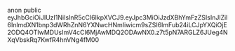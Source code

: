 anon public eyJhbGciOiJIUzI1NiIsInR5cCI6IkpXVCJ9.eyJpc3MiOiJzdXBhYmFzZSIsInJlZiI6InlmdXN1bnp3dWRhZnN6YXNwcHNmIiwicm9sZSI6ImFub24iLCJpYXQiOjE2ODQ4OTIwMDUsImV4cCI6MjAwMDQ2ODAwNX0.z7t5pN7ARGLZ6JUeg4NXqVbskRq7KwfR4hnVNg4fM00

